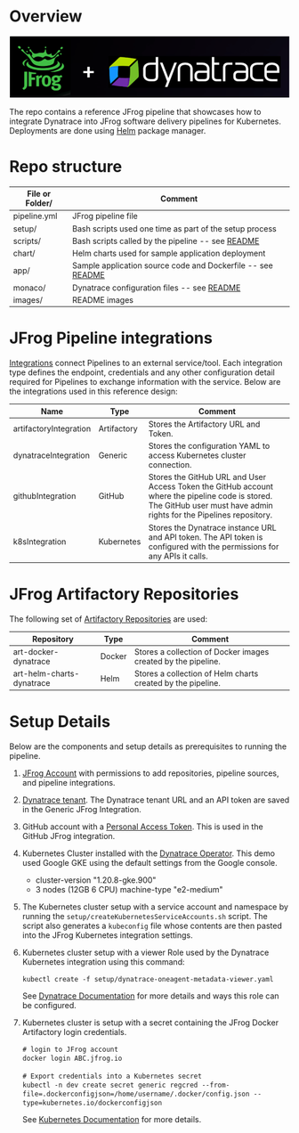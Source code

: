 # Overview

![app](./images/banner.png)

The repo contains a reference JFrog pipeline that showcases how to integrate Dynatrace into JFrog software delivery pipelines for Kubernetes. Deployments are done using [Helm](https://helm.sh/) package manager.

# Repo structure

| File or Folder/ | Comment |
| ------ | ------- |
| pipeline.yml | JFrog pipeline file |
| setup/ | Bash scripts used one time as part of the setup process |
| scripts/ | Bash scripts called by the pipeline -- see [README](scripts/README.md)||
| chart/ | Helm charts used for sample application deployment |
| app/ | Sample application source code and Dockerfile -- see [README](app/README.md)|
| monaco/ | Dynatrace configuration files -- see [README](monaco/README.md) |
| images/ | README images |

# JFrog Pipeline integrations

[Integrations](https://www.jfrog.com/confluence/display/JFROG/Pipelines+Integrations) connect Pipelines to an external service/tool. Each integration type defines the endpoint, credentials and any other configuration detail required for Pipelines to exchange information with the service.  Below are the integrations used in this reference design:

| Name | Type | Comment |
| ------- | ----------- | ------- |
| artifactoryIntegration | Artifactory | Stores the Artifactory URL and Token. |
| dynatraceIntegration | Generic | Stores the configuration YAML to access Kubernetes cluster connection. |
| githubIntegration | GitHub | Stores the GitHub URL and User Access Token the GitHub account where the pipeline code is stored. The GitHub user must have admin rights for the Pipelines repository. |
| k8sIntegration | Kubernetes | Stores the Dynatrace instance URL and API token.  The API token is configured with the permissions for any APIs it calls. |

# JFrog Artifactory Repositories

The following set of [Artifactory Repositories](https://www.jfrog.com/confluence/display/JFROG/Repository+Management) are used:

| Repository | Type | Comment |
| ----------- | ------- | ------- | 
| art-docker-dynatrace | Docker | Stores a collection of Docker images created by the pipeline. |
| art-helm-charts-dynatrace | Helm | Stores a collection of Helm charts created by the pipeline.|

# Setup Details

Below are the components and setup details as prerequisites to running the pipeline.

1. [JFrog Account](https://jfrog.com/start-free/) with permissions to add repositories, pipeline sources, and pipeline integrations.
1. [Dynatrace tenant](https://www.dynatrace.com/trial). The Dynatrace tenant URL and an API token are saved in the Generic JFrog Integration.  
1. GitHub account with a [Personal Access Token](https://docs.github.com/en/github/authenticating-to-github/keeping-your-account-and-data-secure/creating-a-personal-access-token). This is used in the GitHub JFrog integration.
1. Kubernetes Cluster installed with the [Dynatrace Operator](https://www.dynatrace.com/support/help/technology-support/cloud-platforms/kubernetes/).  This demo used Google GKE using the default settings from the Google console.
    * cluster-version "1.20.8-gke.900"
    * 3 nodes (12GB 6 CPU) machine-type "e2-medium"

1. The Kubernetes cluster setup with a service account and namespace by running the `setup/createKubernetesServiceAccounts.sh` script. The script also generates a `kubeconfig` file whose contents are then pasted into the JFrog Kubernetes integration settings.
1. Kubernetes cluster setup with a viewer Role used by the Dynatrace Kubernetes integration using this command:

    ```
    kubectl create -f setup/dynatrace-oneagent-metadata-viewer.yaml
    ``` 
    
    See [Dynatrace Documentation](https://www.dynatrace.com/support/help/shortlink/kubernetes-tagging#anchor_viewer) for more details and ways this role can be configured.

1. Kubernetes cluster is setup with a secret containing the JFrog Docker Artifactory login credentials. 

    ```
    # login to JFrog account
    docker login ABC.jfrog.io

    # Export credentials into a Kubernetes secret
    kubectl -n dev create secret generic regcred --from-file=.dockerconfigjson=/home/username/.docker/config.json --type=kubernetes.io/dockerconfigjson
    ```

    See [Kubernetes Documentation](https://kubernetes.io/docs/tasks/configure-pod-container/pull-image-private-registry/) for more details.